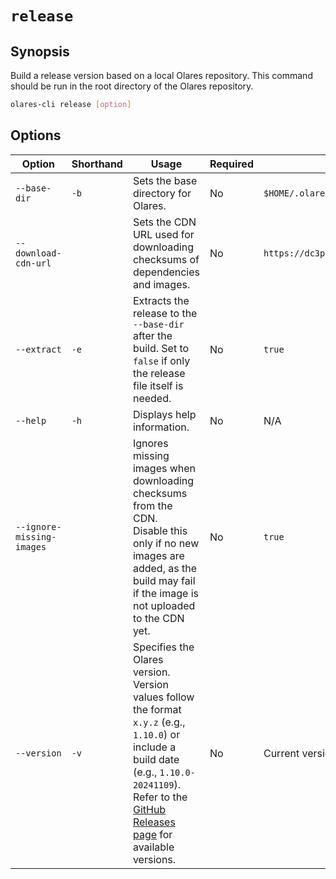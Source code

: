 # `release`

## Synopsis
Build a release version based on a local Olares repository. This command should be run in the root directory of the Olares repository.

```bash
olares-cli release [option]
```

## Options

| Option                    | Shorthand | Usage                                                                                                                                                                                                                                                     | Required | Default                                |
|---------------------------|-----------|-----------------------------------------------------------------------------------------------------------------------------------------------------------------------------------------------------------------------------------------------------------|-------------------------|----------------------------------------|
| `--base-dir`              | `-b`      | Sets the base directory for Olares.                                                                                                                                                                                                                       | No                   | `$HOME/.olares`                        |
| `--download-cdn-url`      |           | Sets the CDN URL used for downloading checksums of dependencies and images.                                                                                                                                                                               | No                   | `https://dc3p1870nn3cj.cloudfront.net` |
| `--extract`               | `-e`      | Extracts the release to the `--base-dir` after the build. Set to `false` if only the release file itself is needed.                                                                                                                                       | No                   | `true`                                 |
| `--help`                  | `-h`      | Displays help information.                                                                                                                                                                                                                                | No                   | N/A                                    |
| `--ignore-missing-images` |           | Ignores missing images when downloading checksums from the CDN. <br> Disable this only if no new images are added, as the build may fail if the image is not uploaded to the CDN yet.                                                                    | No                   | `true`                                 |
| `--version`               | `-v`      | Specifies the Olares version. <br>Version values follow the format `x.y.z` (e.g., `1.10.0`) or include a build date (e.g., `1.10.0-20241109`).<br> Refer to the [GitHub Releases page](https://github.com/beclab/Olares/releases) for available versions. | No                   | Current version                        |